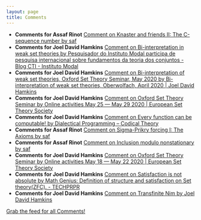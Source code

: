 ```yaml
---
layout: page
title: Comments
---
```


* **Comments for Assaf Rinot** [Comment on Knaster and friends II: The C-sequence number by saf](http://blog.assafrinot.com/?p=4607#comment-806)
* **Comments for Joel David Hamkins** [Comment on Bi-interpretation in weak set theories by Pesquisador do Instituto Modal participa de pesquisa internacional sobre fundamentos da teoria dos conjuntos - Blog CTI - Instituto Modal](http://jdh.hamkins.org/bi-interpretation-in-weak-set-theories/#comment-10900)
* **Comments for Joel David Hamkins** [Comment on Bi-interpretation of weak set theories, Oxford Set Theory Seminar, May 2020 by Bi-interpretation of weak set theories, Oberwolfach, April 2020 \| Joel David Hamkins](http://jdh.hamkins.org/bi-interpretation-of-weak-set-theories-oxford-set-theory-seminar-may-2020/#comment-10893)
* **Comments for Joel David Hamkins** [Comment on Oxford Set Theory Seminar by Online activities May 25 — May 29 2020 \| European Set Theory Society](http://jdh.hamkins.org/oxford-set-theory-seminar/#comment-10891)
* **Comments for Joel David Hamkins** [Comment on Every function can be computable! by Dialectical Programming – Codical Theory](http://jdh.hamkins.org/every-function-can-be-computable/#comment-10888)
* **Comments for Assaf Rinot** [Comment on Sigma-Prikry forcing I: The Axioms by saf](http://blog.assafrinot.com/?p=4596#comment-803)
* **Comments for Assaf Rinot** [Comment on Inclusion modulo nonstationary by saf](http://blog.assafrinot.com/?p=4582#comment-802)
* **Comments for Joel David Hamkins** [Comment on Oxford Set Theory Seminar by Online activities May 18 — May 22 2020 \| European Set Theory Society](http://jdh.hamkins.org/oxford-set-theory-seminar/#comment-10876)
* **Comments for Joel David Hamkins** [Comment on Satisfaction is not absolute by Math Genius: Definition of structure and satisfaction on Set theory(ZFC). - TECHPRPR](http://jdh.hamkins.org/satisfaction-is-not-absolute/#comment-10875)
* **Comments for Joel David Hamkins** [Comment on Transfinite Nim by Joel David Hamkins](http://jdh.hamkins.org/transfinite-nim/#comment-10851)

[Grab the feed for all Comments!](Comments.xml)
